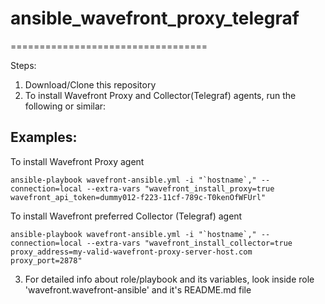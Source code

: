 # ansible_wavefront_proxy_telegraf
==================================

Steps:
1. Download/Clone this repository
2. To install Wavefront Proxy and Collector(Telegraf) agents, run the following or similar:

Examples:
---------

To install Wavefront Proxy agent
```
ansible-playbook wavefront-ansible.yml -i "`hostname`," --connection=local --extra-vars "wavefront_install_proxy=true wavefront_api_token=dummy012-f223-11cf-789c-T0kenOfWFUrl"
```

To install Wavefront preferred Collector (Telegraf) agent
```
ansible-playbook wavefront-ansible.yml -i "`hostname`," --connection=local --extra-vars "wavefront_install_collector=true proxy_address=my-valid-wavefront-proxy-server-host.com proxy_port=2878"
```

3. For detailed info about role/playbook and its variables, look inside role 'wavefront.wavefront-ansible' and it's README.md file
